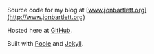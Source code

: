  Source code for my blog at [www.jonbartlett.org](http://www.jonbartlett.org)
 
 Hosted here at [GitHub](http://www.github.com).
 
 Built with [Poole](https://github.com/poole/poole) and [Jekyll](http://jekyllrb.com/).
